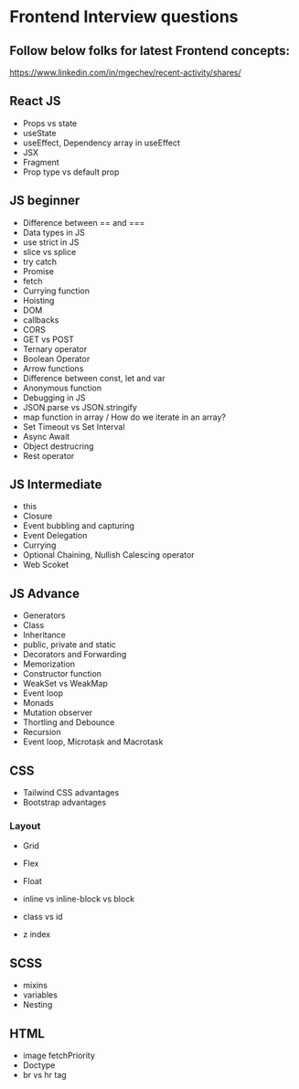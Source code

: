 # Frontend Interview questions

## Follow below folks for latest Frontend concepts:
https://www.linkedin.com/in/mgechev/recent-activity/shares/

## React JS
- Props vs state
- useState
- useEffect, Dependency array in useEffect
- JSX
- Fragment
- Prop type vs default prop


## JS beginner
- Difference between == and ===
- Data types in JS
- use strict in JS
- slice vs splice 
- try catch
- Promise
- fetch
- Currying function
- Hoisting
- DOM
- callbacks 
- CORS
- GET vs POST 
- Ternary operator
- Boolean Operator
- Arrow functions
- Difference between const, let and var
- Anonymous function
- Debugging in JS
- JSON.parse vs JSON.stringify
- map function in array / How do we iterate in an array?
- Set Timeout vs Set Interval
- Async Await
- Object destrucring
- Rest operator

## JS Intermediate
- this
- Closure
- Event bubbling and capturing
- Event Delegation
- Currying
- Optional Chaining, Nullish Calescing operator
- Web Scoket

## JS Advance
- Generators
- Class
- Inheritance
- public, private and static
- Decorators and Forwarding
- Memorization
- Constructor function
- WeakSet vs WeakMap
- Event loop
- Monads
- Mutation observer
- Thortling and Debounce
- Recursion
- Event loop, Microtask and Macrotask



## CSS
- Tailwind CSS advantages
- Bootstrap advantages


### Layout
- Grid
- Flex
- Float

- inline vs inline-block vs block
- class vs id
- z index

## SCSS
- mixins
- variables
- Nesting

## HTML
- image fetchPriority
- Doctype
- br vs hr tag


